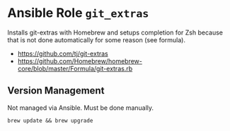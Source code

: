 # Ansible Role `git_extras`

Installs git-extras with Homebrew and setups completion for Zsh because that is
not done automatically for some reason (see formula).

- <https://github.com/tj/git-extras>
- <https://github.com/Homebrew/homebrew-core/blob/master/Formula/git-extras.rb>

## Version Management

Not managed via Ansible. Must be done manually.

```shell
brew update && brew upgrade
```
